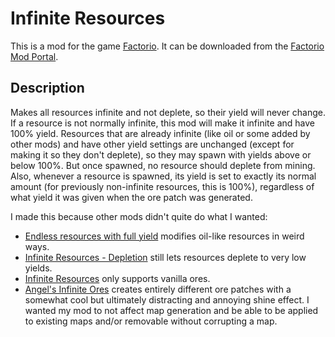 # Infinite Resources

This is a mod for the game [Factorio](https://www.factorio.com/). It can be downloaded from the [Factorio Mod Portal](https://mods.factorio.com/mod/sonaxaton-infinite-resources).

## Description

Makes all resources infinite and not deplete, so their yield will never change. If a resource is not normally infinite, this mod will make it infinite and have 100% yield. Resources that are already infinite (like oil or some added by other mods) and have other yield settings are unchanged (except for making it so they don't deplete), so they may spawn with yields above or below 100%. But once spawned, no resource should deplete from mining. Also, whenever a resource is spawned, its yield is set to exactly its normal amount (for previously non-infinite resources, this is 100%), regardless of what yield it was given when the ore patch was generated.

I made this because other mods didn't quite do what I wanted:
- [Endless resources with full yield](https://mods.factorio.com/mod/EndlessResources) modifies oil-like resources in weird ways.
- [Infinite Resources - Depletion](https://mods.factorio.com/mod/infinite-resources-depletion) still lets resources deplete to very low yields.
-  [Infinite Resources](https://mods.factorio.com/mod/inf_res) only supports vanilla ores.
-  [Angel's Infinite Ores](https://mods.factorio.com/mod/angelsinfiniteores) creates entirely different ore patches with a somewhat cool but ultimately distracting and annoying shine effect. I wanted my mod to not affect map generation and be able to be applied to existing maps and/or removable without corrupting a map.
